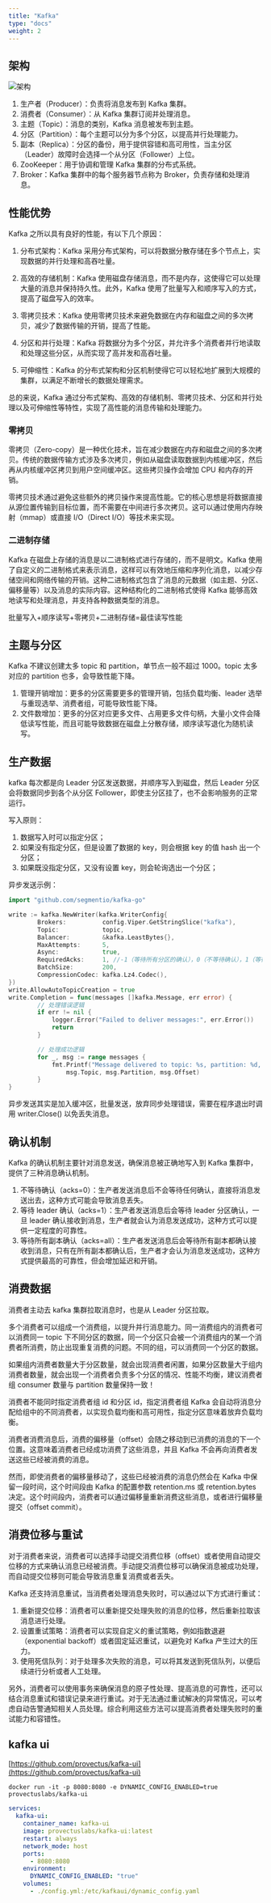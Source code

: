 ```yaml
---
title: "Kafka"
type: "docs"
weight: 2
---
```


## 架构

![架构](kafka.webp)

1. 生产者（Producer）：负责将消息发布到 Kafka 集群。
2. 消费者（Consumer）：从 Kafka 集群订阅并处理消息。
3. 主题（Topic）：消息的类别，Kafka 消息被发布到主题。
4. 分区（Partition）：每个主题可以分为多个分区，以提高并行处理能力。
5. 副本（Replica）：分区的备份，用于提供容错和高可用性，当主分区（Leader）故障时会选择一个从分区（Follower）上位。
6. ZooKeeper：用于协调和管理 Kafka 集群的分布式系统。
7. Broker：Kafka 集群中的每个服务器节点称为 Broker，负责存储和处理消息。

## 性能优势

Kafka 之所以具有良好的性能，有以下几个原因：

1. 分布式架构：Kafka 采用分布式架构，可以将数据分散存储在多个节点上，实现数据的并行处理和高吞吐量。

2. 高效的存储机制：Kafka 使用磁盘存储消息，而不是内存，这使得它可以处理大量的消息并保持持久性。此外，Kafka 使用了批量写入和顺序写入的方式，提高了磁盘写入的效率。

3. 零拷贝技术：Kafka 使用零拷贝技术来避免数据在内存和磁盘之间的多次拷贝，减少了数据传输的开销，提高了性能。

4. 分区和并行处理：Kafka 将数据分为多个分区，并允许多个消费者并行地读取和处理这些分区，从而实现了高并发和高吞吐量。

5. 可伸缩性：Kafka 的分布式架构和分区机制使得它可以轻松地扩展到大规模的集群，以满足不断增长的数据处理需求。

总的来说，Kafka 通过分布式架构、高效的存储机制、零拷贝技术、分区和并行处理以及可伸缩性等特性，实现了高性能的消息传输和处理能力。

### 零拷贝

零拷贝（Zero-copy）是一种优化技术，旨在减少数据在内存和磁盘之间的多次拷贝。传统的数据传输方式涉及多次拷贝，例如从磁盘读取数据到内核缓冲区，然后再从内核缓冲区拷贝到用户空间缓冲区。这些拷贝操作会增加 CPU 和内存的开销。

零拷贝技术通过避免这些额外的拷贝操作来提高性能。它的核心思想是将数据直接从源位置传输到目标位置，而不需要在中间进行多次拷贝。这可以通过使用内存映射（mmap）或直接 I/O（Direct I/O）等技术来实现。

### 二进制存储

Kafka 在磁盘上存储的消息是以二进制格式进行存储的，而不是明文。Kafka 使用了自定义的二进制格式来表示消息，这样可以有效地压缩和序列化消息，以减少存储空间和网络传输的开销。这种二进制格式包含了消息的元数据（如主题、分区、偏移量等）以及消息的实际内容。这种结构化的二进制格式使得 Kafka 能够高效地读写和处理消息，并支持各种数据类型的消息。

批量写入+顺序读写+零拷贝+二进制存储=最佳读写性能

## 主题与分区

Kafka 不建议创建太多 topic 和 partition，单节点一般不超过 1000。topic 太多对应的 partition 也多，会导致性能下降。

1. 管理开销增加：更多的分区需要更多的管理开销，包括负载均衡、leader 选举与重现选举、消费者组，可能导致性能下降。
2. 文件数增加：更多的分区对应更多文件、占用更多文件句柄，大量小文件会降低读写性能，而且可能导致数据在磁盘上分散存储，顺序读写退化为随机读写。

## 生产数据

kafka 每次都是向 Leader 分区发送数据，并顺序写入到磁盘，然后 Leader 分区会将数据同步到各个从分区 Follower，即使主分区挂了，也不会影响服务的正常运行。

写入原则：

1. 数据写入时可以指定分区；
2. 如果没有指定分区，但是设置了数据的 key，则会根据 key 的值 hash 出一个分区；
3. 如果既没指定分区，又没有设置 key，则会轮询选出一个分区；

异步发送示例：

```go
import "github.com/segmentio/kafka-go"

write := kafka.NewWriter(kafka.WriterConfig{
		Brokers:          config.Viper.GetStringSlice("kafka"),
		Topic:            topic,
		Balancer:         &kafka.LeastBytes{},
		MaxAttempts:      5,
		Async:            true,
		RequiredAcks:     1, //-1（等待所有分区的确认），0（不等待确认），1（等待至少一个分区的确认）
		BatchSize:        200,
		CompressionCodec: kafka.Lz4.Codec(),
})
write.AllowAutoTopicCreation = true
write.Completion = func(messages []kafka.Message, err error) {
		// 处理错误逻辑
		if err != nil {
			logger.Error("Failed to deliver messages:", err.Error())
			return
		}

		// 处理成功逻辑
		for _, msg := range messages {
			fmt.Printf("Message delivered to topic: %s, partition: %d, offset: %d\n",
				msg.Topic, msg.Partition, msg.Offset)
		}
}
```

异步发送其实是加入缓冲区，批量发送，放弃同步处理错误，需要在程序退出时调用 writer.Close() 以免丢失消息。

## 确认机制

Kafka 的确认机制主要针对消息发送，确保消息被正确地写入到 Kafka 集群中，提供了三种消息确认机制。

1. 不等待确认（acks=0）：生产者发送消息后不会等待任何确认，直接将消息发送出去，这种方式可能会导致消息丢失。
2. 等待 leader 确认（acks=1）：生产者发送消息后会等待 leader 分区确认，一旦 leader 确认接收到消息，生产者就会认为消息发送成功，这种方式可以提供一定程度的可靠性。
3. 等待所有副本确认（acks=all）：生产者发送消息后会等待所有副本都确认接收到消息，只有在所有副本都确认后，生产者才会认为消息发送成功，这种方式提供最高的可靠性，但会增加延迟和开销。

## 消费数据

消费者主动去 kafka 集群拉取消息时，也是从 Leader 分区拉取。

多个消费者可以组成一个消费组，以提升并行消息能力。同一消费组内的消费者可以消费同一 topic 下不同分区的数据，同一个分区只会被一个消费组内的某一个消费者所消费，防止出现重复消费的问题。不同的组，可以消费同一个分区的数据。

如果组内消费者数量大于分区数量，就会出现消费者闲置，如果分区数量大于组内消费者数量，就会出现一个消费者负责多个分区的情况、性能不均衡，建议消费者组 consumer 数量与 partition 数量保持一致！

消费者不能同时指定消费者组 id 和分区 id，指定消费者组 Kafka 会自动将消息分配给组中的不同消费者，以实现负载均衡和高可用性，指定分区意味着放弃负载均衡。

消费者消费消息后，消费的偏移量（offset）会随之移动到已消费的消息的下一个位置。这意味着消费者已经成功消费了这些消息，并且 Kafka 不会再向消费者发送这些已经被消费的消息。

然而，即使消费者的偏移量移动了，这些已经被消费的消息仍然会在 Kafka 中保留一段时间，这个时间段由 Kafka 的配置参数 retention.ms 或 retention.bytes 决定。这个时间段内，消费者可以通过偏移量重新消费这些消息，或者进行偏移量提交（offset commit）。

## 消费位移与重试

对于消费者来说，消费者可以选择手动提交消费位移（offset）或者使用自动提交位移的方式来确认消息已经被消费。手动提交消费位移可以确保消息被成功处理，而自动提交位移则可能会导致消息重复消费或者丢失。

Kafka 还支持消息重试，当消费者处理消息失败时，可以通过以下方式进行重试：

1. 重新提交位移：消费者可以重新提交处理失败的消息的位移，然后重新拉取该消息进行处理。
2. 设置重试策略：消费者可以实现自定义的重试策略，例如指数退避（exponential backoff）或者固定延迟重试，以避免对 Kafka 产生过大的压力。
3. 使用死信队列：对于处理多次失败的消息，可以将其发送到死信队列，以便后续进行分析或者人工处理。

另外，消费者可以使用事务来确保消息的原子性处理、提高消息的可靠性，还可以结合消息重试和错误记录来进行重试。对于无法通过重试解决的异常情况，可以考虑自动告警通知相关人员处理。综合利用这些方法可以提高消费者处理失败时的重试能力和容错性。

## kafka ui

[https://github.com/provectus/kafka-ui](https://github.com/provectus/kafka-ui)

```shell
docker run -it -p 8080:8080 -e DYNAMIC_CONFIG_ENABLED=true provectuslabs/kafka-ui
```

```yaml
services:
  kafka-ui:
    container_name: kafka-ui
    image: provectuslabs/kafka-ui:latest
    restart: always
    network_mode: host
    ports:
      - 8080:8080
    environment:
      DYNAMIC_CONFIG_ENABLED: "true"
    volumes:
      - ./config.yml:/etc/kafkaui/dynamic_config.yaml
```
